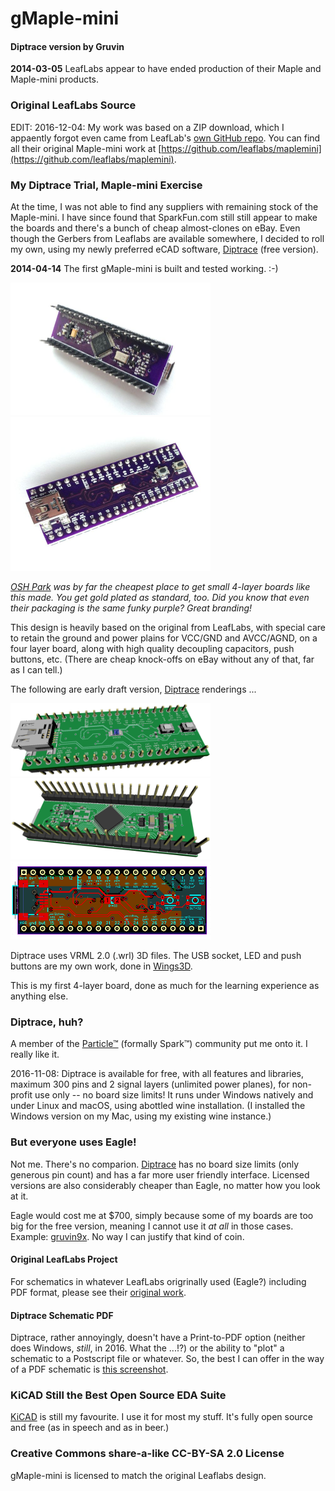 # gMaple-mini
#### Diptrace version by Gruvin

**2014-03-05** LeafLabs appear to have ended production of their Maple and Maple-mini products.

### Original LeafLabs Source
EDIT: 2016-12-04: My work was based on a ZIP download, which I appaently forgot even came from LeafLab's 
[own GitHub repo](https://github.com/leaflabs). You can find all their original Maple-mini
work at [https://github.com/leaflabs/maplemini](https://github.com/leaflabs/maplemini).

### My Diptrace Trial, Maple-mini Exercise
At the time, I was not able to find any suppliers with remaining stock of the Maple-mini. I have 
since found that SparkFun.com still still appear to make the boards and there's a bunch of cheap
almost-clones on eBay. Even though the Gerbers from Leaflabs are available somewhere, I decided 
to roll my own, using my newly preferred eCAD software, [Diptrace](http://diptrace.com) (free version).

**2014-04-14** The first gMaple-mini is built and tested working. :-)

<img src="img/first-build-1.jpg" width="320">
<img src="img/first-build-2.jpg" width="320">

*[OSH Park](https://oshpark.com/) was by far the cheapest place to get small 4-layer boards like this made. You get 
gold plated as standard, too. Did you know that even their packaging is the same funky purple? Great branding!*

This design is heavily based on the original from LeafLabs, with special care to retain the ground 
and power plains for VCC/GND and AVCC/AGND, on a four layer board, along with high quality decoupling 
capacitors, push buttons, etc. (There are cheap knock-offs on eBay without any of that, far as I can tell.)

The following are early draft version, [Diptrace](http://diptrace.com) renderings ...

<img src="img/gmaple-mini-3d.png" width="320">
<img src="img/gmaple-mini-3db.png" width="320">
<img src="img/gmaple-mini.png" width="320">

Diptrace uses VRML 2.0 (.wrl) 3D files. The USB socket, LED and push buttons are my own work, done in [Wings3D](www.wings3d.com/).

This is my first 4-layer board, done as much for the learning experience as anything else.

### Diptrace, huh?
A member of the [Particle™](https://particle.io) (formally Spark™) community put me onto it. I really like it.

2016-11-08: Diptrace is available for free, with all features and libraries, maximum 300 pins and 2 signal layers 
(unlimited power planes), for non-profit use only -- no board size limits! It runs under Windows natively and under Linux and macOS, using abottled wine installation. (I installed the Windows version on my Mac, using my existing wine instance.)

### But everyone uses Eagle! 
Not me. There's no comparion. [Diptrace](http://diptrace.com) has no board size limits (only generous 
pin count) and has a far more user friendly interface. Licensed versions are also considerably cheaper 
than Eagle, no matter how you look at it.

Eagle would cost me at $700, simply because some of my boards are too big for the free version, meaning 
I cannot use it *at all* in those cases. Example: [gruvin9x](https://github.com/gruvin/gruvin9x). 
No way I can justify that kind of coin.

#### Original LeafLabs Project
For schematics in whatever LeafLabs origrinally used  (Eagle?) including PDF format, 
please see their [original work](https://github.com/leaflabs/maplemini).

#### Diptrace Schematic PDF
Diptrace, rather annoyingly, doesn't have a Print-to-PDF option (neither does Windows, *still*, in 2016. What the ...!?) or the ability to "plot" a schematic to a Postscript file or whatever. So, the best I can offer in the way of a PDF schematic is [this screenshot](https://github.com/gruvin/gmaple/raw/master/img/Diptrace%20Schematic%20Screen%20Shot%202016-12-04.png).

### KiCAD Still the Best Open Source EDA Suite
[KiCAD](http://kicad-pcb.org/) is still my favourite. I use it for most my stuff. It's fully open source and 
free (as in speech and as in beer.)

### Creative Commons share-a-like CC-BY-SA 2.0 License
gMaple-mini is licensed to match the original Leaflabs design. 

